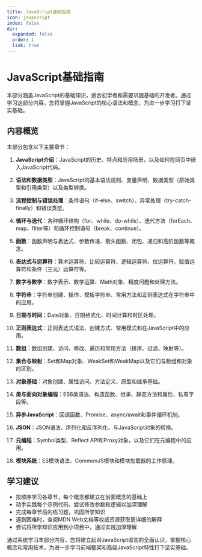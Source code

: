 ```yaml
---
title: JavaScript基础指南
icon: javascript
index: false
dir:
  expanded: false
  order: 1
  link: true
---
```


# JavaScript基础指南

本部分涵盖JavaScript的基础知识，适合初学者和需要巩固基础的开发者。通过学习这部分内容，您将掌握JavaScript的核心语法和概念，为进一步学习打下坚实基础。

## 内容概览

本部分包含以下主要章节：

1. **JavaScript介绍**：JavaScript的历史、特点和应用场景，以及如何在网页中嵌入JavaScript代码。

2. **语法和数据类型**：JavaScript的基本语法规则、变量声明、数据类型（原始类型和引用类型）以及类型转换。

3. **流程控制与错误处理**：条件语句（if-else、switch）、异常处理（try-catch-finally）和错误类型。

4. **循环与迭代**：各种循环结构（for、while、do-while）、迭代方法（forEach、map、filter等）和循环控制语句（break、continue）。

5. **函数**：函数声明与表达式、参数传递、箭头函数、闭包、递归和高阶函数等概念。

6. **表达式与运算符**：算术运算符、比较运算符、逻辑运算符、位运算符、赋值运算符和条件（三元）运算符等。

7. **数字与数学**：数字表示、数学运算、Math对象、精度问题和处理方法。

8. **字符串**：字符串创建、操作、模板字符串、常用方法和正则表达式在字符串中的应用。

9. **日期与时间**：Date对象、日期格式化、时间计算和时区处理。

10. **正则表达式**：正则表达式语法、创建方式、常用模式和在JavaScript中的应用。

11. **数组**：数组创建、访问、修改、遍历和常用方法（排序、过滤、映射等）。

12. **集合与映射**：Set和Map对象、WeakSet和WeakMap以及它们与数组和对象的区别。

13. **对象基础**：对象创建、属性访问、方法定义、原型和继承基础。

14. **类与面向对象编程**：ES6类语法、构造函数、继承、静态方法和属性、私有字段等。

15. **异步JavaScript**：回调函数、Promise、async/await和事件循环机制。

16. **JSON**：JSON语法、序列化和反序列化、与JavaScript对象的转换。

17. **元编程**：Symbol类型、Reflect API和Proxy对象，以及它们在元编程中的应用。

18. **模块系统**：ES模块语法、CommonJS模块和模块加载器的工作原理。

## 学习建议

- 按顺序学习各章节，每个概念都建立在前面概念的基础上
- 动手实践每个示例代码，尝试修改参数和逻辑以加深理解
- 完成每章节后的练习题，巩固所学知识
- 遇到困难时，查阅MDN Web文档等权威资源获取更详细的解释
- 尝试将所学知识应用到小项目中，通过实践加深理解

通过系统学习本部分内容，您将建立起对JavaScript语言的全面认识，掌握核心概念和常用技术，为进一步学习前端框架和高级JavaScript特性打下坚实基础。